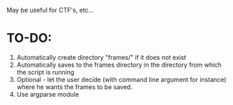 May be useful for CTF's, etc...


# TO-DO:
1) Automatically create directory "frames/" if it does not exist
2) Automatically saves to the frames directory in the directory from which 
   the script is running
3) Optional - let the user decide (with command line argument for instance)
   where he wants the frames to be saved.
4) Use argparse module
